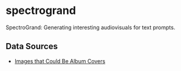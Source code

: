 # spectrogrand
SpectroGrand: Generating interesting audiovisuals for text prompts.

## Data Sources
- [Images that Could Be Album Covers](https://www.kaggle.com/datasets/imreallyjohn/imagesalbumcovers)
